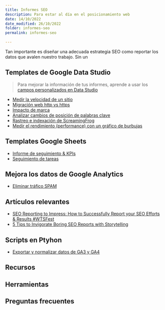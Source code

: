 ```yaml
---
title: Informes SEO
description: Para estar al día en el posicionamiento web
date: 14/10/2022
date_modified: 26/10/2022
folder: informes-seo
permalink: informes-seo
  
---
```


Tan importante es diseñar una adecuada estrategia SEO como reportar los datos que avalen nuestro trabajo. Sin un

## Templates de Google Data Studio

> Para mejorar la información de tus informes, aprende a usar los [campos personalizados en Data Studio](https://chuletaseo.com/campos-personalizados-data-studio)

 
- [Medir la velocidad de un sitio]( https://www.searchenginejournal.com/build-speed-dashboards-google-data-studio/321343/)
- [Migración web http vs https](https://simoncox.com/article/using-google-data-studio-to-review-your-http-to-https-migration)
- [Impacto de marca](https://www.morrowlytics.co.uk/google-data-studio/benchmarking-your-search-penetration/)
- [Analizar cambios de posición de palabras clave]( https://datastudio.google.com/u/0/reporting/1Fm7x1vc0vLokRhGf0WqaMd52mw7wjaSI/page/6zXD)
- [Rastreo e indexación de ScreamingFrog](https://datastudio.google.com/reporting/4ce5740d-318d-42bb-befc-5dfb6c7e28f0/page/p_mignxmm5rc)
- [Medir el rendimiento (performance) con un gráfico de burbujas](https://developers.google.com/search/blog/2022/04/performance-optimization-bubble-chart)



## Templates Google Sheets 

- [Informe de seguimiento & KPIs](https://docs.google.com/spreadsheets/d/1zWkOVpXJ_jlHK96gz414KEryDgqIYg9V0huyvKOofzE/edit#gid=0) 
- [Seguimiento de tareas](https://docs.google.com/spreadsheets/d/1S4oO4Ss0MYlyUDm_AaRLCd5r6r3NUUd9E5LAyPa7fFM/edit?usp=sharing)

## Mejora los datos de Google Analytics

 - [Eliminar tráfico SPAM](https://chuletaseo.com/eliminar-trafico-spam-robot)

## Artículos relevantes

- [SEO Reporting to Impress: How to Successfully Report your SEO Efforts & Results #WTSFest](https://www.slideshare.net/aleydasolis/seo-reporting-to-impress-how-to-successfully-report-your-seo-efforts-results-wtsfest)
- [5 Tips to Invigorate Boring SEO Reports with Storytelling](https://moz.com/blog/seo-reports-with-storytelling)

## Scripts en Ptyhon

- [Exportar y normalizar datos de GA3 y GA4](https://github.com/locomotive-agency/GA3toGA4) 



## Recursos
<section id="cs_recursos"></section>


## Herramientas
<section id="cs_herramientas"></section>


## Preguntas frecuentes
<section id="cs_pr"></section>


<!--stackedit_data:
eyJoaXN0b3J5IjpbODQ0NjQ4MjIxLC00MTEyNzk3MTgsLTQwMT
QwOTc3NCwxMjExOTQyMDY2LC0xMzA4MjgwMTczLDEzMDQ4Mzgy
MSwtMzgwNzE0NjM5XX0=
-->